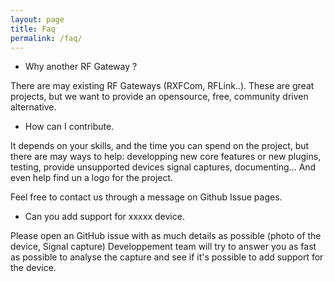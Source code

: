 ```yaml
---
layout: page
title: Faq
permalink: /faq/
---
```



  * Why another RF Gateway ? 

There are may existing RF Gateways (RXFCom, RFLink..). These are great projects, but we want
to provide an opensource, free, community driven alternative.

  * How can I contribute. 

It depends on your skills, and the time you can spend on the project, but there are may ways
to help: developping new core features or new plugins, testing, provide unsupported devices
signal captures, documenting... And even help find un a logo for the project. 

Feel free to contact us through a message on Github Issue pages. 


  * Can you add support for xxxxx device. 

Please open an GitHub issue with as much details as possible (photo of the device, Signal capture)
Developpement team will try to answer you as fast as possible to analyse the capture and see if
it's possible to add support for the device. 


 




